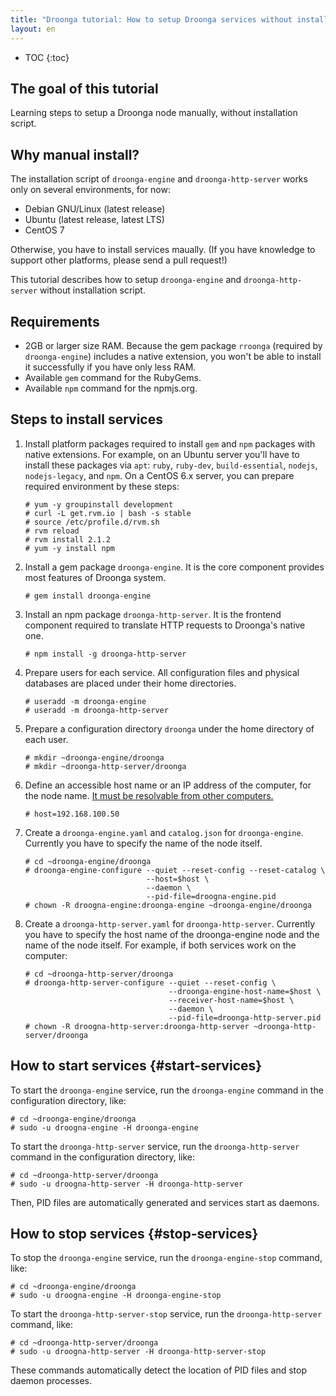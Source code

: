 ```yaml
---
title: "Droonga tutorial: How to setup Droonga services without installation script?"
layout: en
---
```


* TOC
{:toc}

## The goal of this tutorial

Learning steps to setup a Droonga node manually, without installation script.

## Why manual install?

The installation script of `droonga-engine` and `droonga-http-server` works only on several environments, for now:

 * Debian GNU/Linux (latest release)
 * Ubuntu (latest release, latest LTS)
 * CentOS 7

Otherwise, you have to install services maually.
(If you have knowledge to support other platforms, please send a pull request!)

This tutorial describes how to setup `droonga-engine` and `droonga-http-server` without installation script.

## Requirements

 * 2GB or larger size RAM.
   Because the gem package `rroonga` (required by `droonga-engine`) includes a native extension, you won't be able to install it successfully if you have only less RAM.
 * Available `gem` command for the RubyGems.
 * Available `npm` command for the npmjs.org.

## Steps to install services

 1. Install platform packages required to install `gem` and `npm` packages with native extensions.
    For example, on an Ubuntu server you'll have to install these packages via `apt`: `ruby`, `ruby-dev`, `build-essential`, `nodejs`, `nodejs-legacy`, and `npm`.
    On a CentOS 6.x server, you can prepare required environment by these steps:
    
        # yum -y groupinstall development
        # curl -L get.rvm.io | bash -s stable
        # source /etc/profile.d/rvm.sh
        # rvm reload
        # rvm install 2.1.2
        # yum -y install npm
    
 2. Install a gem package `droonga-engine`.
    It is the core component provides most features of Droonga system.
    
        # gem install droonga-engine
    
 3. Install an npm package `droonga-http-server`.
    It is the frontend component required to translate HTTP requests to Droonga's native one.
    
        # npm install -g droonga-http-server
    
 4. Prepare users for each service.
    All configuration files and physical databases are placed under their home directories.
    
        # useradd -m droonga-engine
        # useradd -m droonga-http-server
    
 5. Prepare a configuration directory `droonga` under the home directory of each user.
    
        # mkdir ~droonga-engine/droonga
        # mkdir ~droonga-http-server/droonga
    
 6. Define an accessible host name or an IP address of the computer, for the node name.
    [It must be resolvable from other computers.](../groonga/#accessible-host-name)
    
        # host=192.168.100.50
    
 7. Create a `droonga-engine.yaml` and `catalog.json` for `droonga-engine`.
    Currently you have to specify the name of the node itself.
    
        # cd ~droonga-engine/droonga
        # droonga-engine-configure --quiet --reset-config --reset-catalog \
                                   --host=$host \
                                   --daemon \
                                   --pid-file=droogna-engine.pid
        # chown -R droogna-engine:droonga-engine ~droonga-engine/droonga
    
 8. Create a `droonga-http-server.yaml` for `droonga-http-server`.
    Currently you have to specify the host name of the droonga-engine node and the name of the node itself.
    For example, if both services work on the computer:
    
        # cd ~droonga-http-server/droonga
        # droonga-http-server-configure --quiet --reset-config \
                                        --droonga-engine-host-name=$host \
                                        --receiver-host-name=$host \
                                        --daemon \
                                        --pid-file=droonga-http-server.pid
        # chown -R droogna-http-server:droonga-http-server ~droonga-http-server/droonga

## How to start services {#start-services}

To start the `droonga-engine` service, run the `droonga-engine` command in the configuration directory, like:

    # cd ~droonga-engine/droonga
    # sudo -u droogna-engine -H droonga-engine

To start the `droonga-http-server` service, run the `droonga-http-server` command in the configuration directory, like:

    # cd ~droonga-http-server/droonga
    # sudo -u droogna-http-server -H droonga-http-server

Then, PID files are automatically generated and services start as daemons.

## How to stop services {#stop-services}

To stop the `droonga-engine` service, run the `droonga-engine-stop` command, like:

    # cd ~droonga-engine/droonga
    # sudo -u droogna-engine -H droonga-engine-stop

To start the `droonga-http-server-stop` service, run the `droonga-http-server` command, like:

    # cd ~droonga-http-server/droonga
    # sudo -u droogna-http-server -H droonga-http-server-stop

These commands automatically detect the location of PID files and stop daemon processes.

